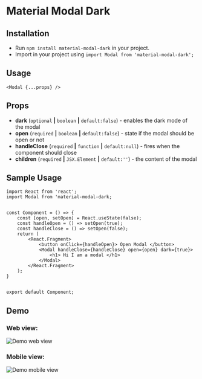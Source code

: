 # Material Modal Dark

## Installation

* Run `npm install material-modal-dark` in your project.
* Import in your project using `import Modal from 'material-modal-dark';`

## Usage

`<Modal {...props} />`

## Props

* **dark** (`optional` **|** `boolean` **|** `default:false`) - enables the dark mode of the modal
* **open** (`required` **|** `boolean` **|** `default:false`) - state if the modal should be open or not
* **handleClose** (`required` **|** `function` **|** `default:null`) - fires when the component should close
* **children** (`required` **|** `JSX.Element` **|** `default:''`) - the content of the modal

## Sample Usage
```JSX
import React from 'react';
import Modal from 'material-modal-dark;


const Component = () => {
	const [open, setOpen] = React.useState(false);
	const handleOpen = () => setOpen(true);
	const handleClose = () => setOpen(false);
	return (
		<React.Fragment>
			<button onClick={handleOpen}> Open Modal </button>
			<Modal handleClose={handleClose} open={open} dark={true}>
				<h1> Hi I am a modal </h1>
			</Modal>
		</React.Fragment>
	);
}


export default Component;
```

## Demo

### Web view:
![Demo web view](https://drive.google.com/uc?export=view&id=1lKl9o8Z0SCm0vxMOO49nw8yWo0jBywJ2)

### Mobile view:
![Demo mobile view](https://drive.google.com/uc?export=view&id=1jKwsgedqj822F-bztfE9XkCyC235NPRH)